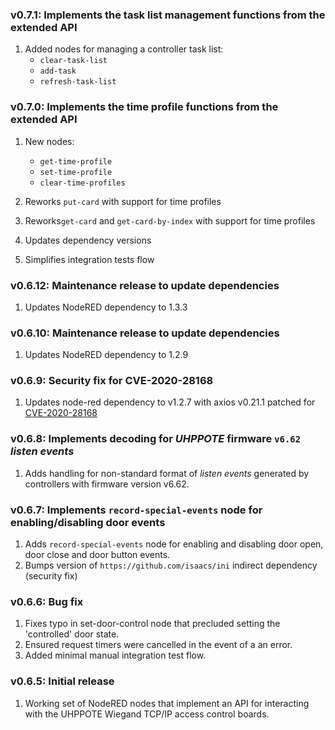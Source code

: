 ### v0.7.1: Implements the task list management functions from the extended API

1. Added nodes for managing a controller task list:
   - `clear-task-list`
   - `add-task`
   - `refresh-task-list`

### v0.7.0: Implements the time profile functions from the extended API

1. New nodes:
   - `get-time-profile`
   - `set-time-profile`
   - `clear-time-profiles`

2. Reworks `put-card` with support for time profiles
3. Reworks`get-card` and `get-card-by-index` with support for time profiles
4. Updates dependency versions
5. Simplifies integration tests flow


### v0.6.12: Maintenance release to update dependencies

1. Updates NodeRED dependency to 1.3.3


### v0.6.10: Maintenance release to update dependencies

1. Updates NodeRED dependency to 1.2.9


### v0.6.9: Security fix for CVE-2020-28168

1. Updates node-red dependency to v1.2.7 with axios v0.21.1 patched for 
   [CVE-2020-28168](https://github.com/advisories/GHSA-4w2v-q235-vp99)


### v0.6.8: Implements decoding for _UHPPOTE_ firmware `v6.62` _listen events_

1. Adds handling for non-standard format of _listen events_ generated by controllers with 
   firmware version v6.62.


### v0.6.7: Implements `record-special-events` node for enabling/disabling door events

1. Adds `record-special-events` node for enabling and disabling door open, door close
   and door button events.
2. Bumps version of `https://github.com/isaacs/ini` indirect dependency (security fix)


### v0.6.6: Bug fix

1. Fixes typo in set-door-control node that precluded setting the 'controlled' door state.
2. Ensured request timers were cancelled in the event of a an error.
3. Added minimal manual integration test flow.


### v0.6.5: Initial release

1. Working set of NodeRED nodes that implement an API for interacting with the UHPPOTE Wiegand TCP/IP access control boards.


